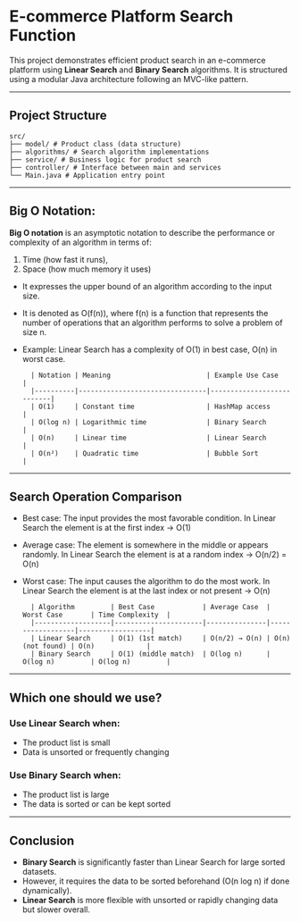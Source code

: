 # E-commerce Platform Search Function

This project demonstrates efficient product search in an e-commerce platform using **Linear Search** and **Binary Search** algorithms. It is structured using a modular Java architecture following an MVC-like pattern.

---

## Project Structure

    src/
    ├── model/ # Product class (data structure)
    ├── algorithms/ # Search algorithm implementations
    ├── service/ # Business logic for product search
    ├── controller/ # Interface between main and services
    └── Main.java # Application entry point

---

## Big O Notation:

**Big O notation**  is an asymptotic notation to describe the performance or complexity of an algorithm in terms of:
1. Time (how fast it runs),
2. Space (how much memory it uses)
- It expresses the upper bound of an algorithm according to the input size.
- It is denoted as O(f(n)), where f(n) is a function that represents the number of operations that an algorithm performs to solve a problem of size n.
- Example: Linear Search has a complexity of O(1) in best case, O(n) in worst case.

        | Notation | Meaning                        | Example Use Case          |
        |----------|--------------------------------|---------------------------|
        | O(1)     | Constant time                  | HashMap access            |
        | O(log n) | Logarithmic time               | Binary Search             |
        | O(n)     | Linear time                    | Linear Search             |
        | O(n²)    | Quadratic time                 | Bubble Sort               |

---

## Search Operation Comparison
- Best case: The input provides the most favorable condition. In Linear Search the element is at the first index → O(1)
- Average case: The element is somewhere in the middle or appears randomly. In Linear Search the element is at a random index → O(n/2) = O(n)
- Worst case: The input causes the algorithm to do the most work. In Linear Search the element is at the last index or not present → O(n)


        | Algorithm         | Best Case            | Average Case  | Worst Case       | Time Complexity  |
        |-------------------|----------------------|---------------|------------------|------------------|
        | Linear Search     | O(1) (1st match)     | O(n/2) → O(n) | O(n) (not found) | O(n)             |
        | Binary Search     | O(1) (middle match)  | O(log n)      | O(log n)         | O(log n)         |

---

## Which one should we use?
### Use **Linear Search** when:
- The product list is small
- Data is unsorted or frequently changing
    
### Use **Binary Search** when:
- The product list is large
- The data is sorted or can be kept sorted

---

## Conclusion
- **Binary Search** is significantly faster than Linear Search for large sorted datasets.
- However, it requires the data to be sorted beforehand (O(n log n) if done dynamically).
- **Linear Search** is more flexible with unsorted or rapidly changing data but slower overall.
